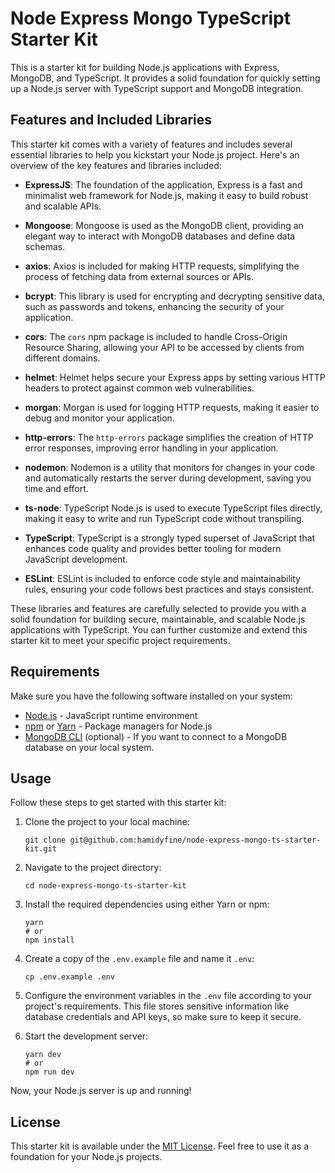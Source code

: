 # Node Express Mongo TypeScript Starter Kit

This is a starter kit for building Node.js applications with Express, MongoDB, and TypeScript. It provides a solid foundation for quickly setting up a Node.js server with TypeScript support and MongoDB integration.

## Features and Included Libraries

This starter kit comes with a variety of features and includes several essential libraries to help you kickstart your Node.js project. Here's an overview of the key features and libraries included:

- **ExpressJS**: The foundation of the application, Express is a fast and minimalist web framework for Node.js, making it easy to build robust and scalable APIs.

- **Mongoose**: Mongoose is used as the MongoDB client, providing an elegant way to interact with MongoDB databases and define data schemas.

- **axios**: Axios is included for making HTTP requests, simplifying the process of fetching data from external sources or APIs.

- **bcrypt**: This library is used for encrypting and decrypting sensitive data, such as passwords and tokens, enhancing the security of your application.

- **cors**: The `cors` npm package is included to handle Cross-Origin Resource Sharing, allowing your API to be accessed by clients from different domains.

- **helmet**: Helmet helps secure your Express apps by setting various HTTP headers to protect against common web vulnerabilities.

- **morgan**: Morgan is used for logging HTTP requests, making it easier to debug and monitor your application.

- **http-errors**: The `http-errors` package simplifies the creation of HTTP error responses, improving error handling in your application.

- **nodemon**: Nodemon is a utility that monitors for changes in your code and automatically restarts the server during development, saving you time and effort.

- **ts-node**: TypeScript Node.js is used to execute TypeScript files directly, making it easy to write and run TypeScript code without transpiling.

- **TypeScript**: TypeScript is a strongly typed superset of JavaScript that enhances code quality and provides better tooling for modern JavaScript development.

- **ESLint**: ESLint is included to enforce code style and maintainability rules, ensuring your code follows best practices and stays consistent.

These libraries and features are carefully selected to provide you with a solid foundation for building secure, maintainable, and scalable Node.js applications with TypeScript. You can further customize and extend this starter kit to meet your specific project requirements.

## Requirements

Make sure you have the following software installed on your system:

- [Node.js](https://nodejs.org/) - JavaScript runtime environment
- [npm](https://www.npmjs.com/) or [Yarn](https://yarnpkg.com/) - Package managers for Node.js
- [MongoDB CLI](https://docs.mongodb.com/manual/installation/) (optional) - If you want to connect to a MongoDB database on your local system.

## Usage

Follow these steps to get started with this starter kit:

1. Clone the project to your local machine:

   ```shell
   git clone git@github.com:hamidyfine/node-express-mongo-ts-starter-kit.git
   ```

2. Navigate to the project directory:

   ```shell
   cd node-express-mongo-ts-starter-kit
   ```

3. Install the required dependencies using either Yarn or npm:

   ```shell
   yarn
   # or
   npm install
   ```

4. Create a copy of the `.env.example` file and name it `.env`:

   ```shell
   cp .env.example .env
   ```

5. Configure the environment variables in the `.env` file according to your project's requirements. This file stores sensitive information like database credentials and API keys, so make sure to keep it secure.

6. Start the development server:

   ```shell
   yarn dev
   # or
   npm run dev
   ```

Now, your Node.js server is up and running!

## License

This starter kit is available under the [MIT License](LICENSE). Feel free to use it as a foundation for your Node.js projects.